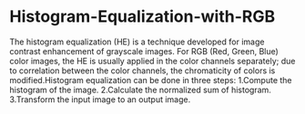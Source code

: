 # Histogram-Equalization-with-RGB
The histogram equalization (HE) is a technique developed for image contrast enhancement of grayscale images. For RGB (Red, Green, Blue) color images, the HE is usually applied in the color channels separately; due to correlation between the color channels, the chromaticity of colors is modified.Histogram equalization can be done in three steps: 
1.Compute the histogram of the image.
2.Calculate the normalized sum of histogram.
3.Transform the input image to an output image.

